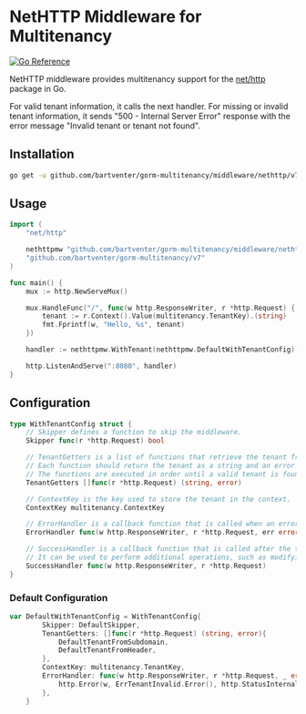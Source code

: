# NetHTTP Middleware for Multitenancy

[![Go Reference](https://pkg.go.dev/badge/github.com/bartventer/gorm-multitenancy.svg)](https://pkg.go.dev/github.com/bartventer/gorm-multitenancy/middleware/nethttp/v7)

NetHTTP middleware provides multitenancy support for the [net/http](https://golang.org/pkg/net/http/) package in Go.

For valid tenant information, it calls the next handler. For missing or invalid tenant information, it sends "500 - Internal Server Error" response with the error message "Invalid tenant or tenant not found".

## Installation

```bash
go get -u github.com/bartventer/gorm-multitenancy/middleware/nethttp/v7
```

## Usage

```go
import (
    "net/http"

    nethttpmw "github.com/bartventer/gorm-multitenancy/middleware/nethttp/v7"
    "github.com/bartventer/gorm-multitenancy/v7"
)

func main() {
    mux := http.NewServeMux()

    mux.HandleFunc("/", func(w http.ResponseWriter, r *http.Request) {
        tenant := r.Context().Value(multitenancy.TenantKey).(string)
        fmt.Fprintf(w, "Hello, %s", tenant)
    })

    handler := nethttpmw.WithTenant(nethttpmw.DefaultWithTenantConfig)(mux)

    http.ListenAndServe(":8080", handler)
}
```

## Configuration

```go
type WithTenantConfig struct {
	// Skipper defines a function to skip the middleware.
	Skipper func(r *http.Request) bool

	// TenantGetters is a list of functions that retrieve the tenant from the request.
	// Each function should return the tenant as a string and an error if any.
	// The functions are executed in order until a valid tenant is found.
	TenantGetters []func(r *http.Request) (string, error)

	// ContextKey is the key used to store the tenant in the context.
	ContextKey multitenancy.ContextKey

	// ErrorHandler is a callback function that is called when an error occurs during the tenant retrieval process.
	ErrorHandler func(w http.ResponseWriter, r *http.Request, err error)

	// SuccessHandler is a callback function that is called after the tenant is successfully set in the http context.
	// It can be used to perform additional operations, such as modifying the database connection based on the tenant.
	SuccessHandler func(w http.ResponseWriter, r *http.Request)
}
```

### Default Configuration

```go
var DefaultWithTenantConfig = WithTenantConfig{
		Skipper: DefaultSkipper,
		TenantGetters: []func(r *http.Request) (string, error){
			DefaultTenantFromSubdomain,
			DefaultTenantFromHeader,
		},
		ContextKey: multitenancy.TenantKey,
		ErrorHandler: func(w http.ResponseWriter, r *http.Request, _ error) {
			http.Error(w, ErrTenantInvalid.Error(), http.StatusInternalServerError)
		},
	}
```